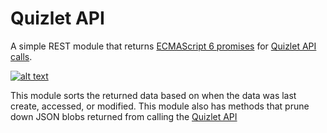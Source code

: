 # Quizlet API

A simple REST module that returns [ECMAScript 6 promises](http://www.ecma-international.org/ecma-262/6.0/#sec-promise-constructor) for [Quizlet API calls](https://quizlet.com/api/2.0/docs/api-intro).

[![alt text](https://quizlet.com/static/ThisUsesQuizlet-Blue.png "Powered by Quizlet")](https://quizlet.com/)

This module sorts the returned data based on when the data was last create, accessed, or modified.
This module also has methods that prune down JSON blobs returned from calling the [Quizlet API](https://quizlet.com/api/2.0/docs/api-intro)

